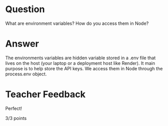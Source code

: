 # Question

What are environment variables? How do you access them in Node?

# Answer

The environments variables are hidden variable stored in a .env file that lives on the host (your laptop or a deployment host like Render). It main purpose is to help store the API keys. We access them in Node through the process.env object. 

# Teacher Feedback

Perfect!

3/3 points